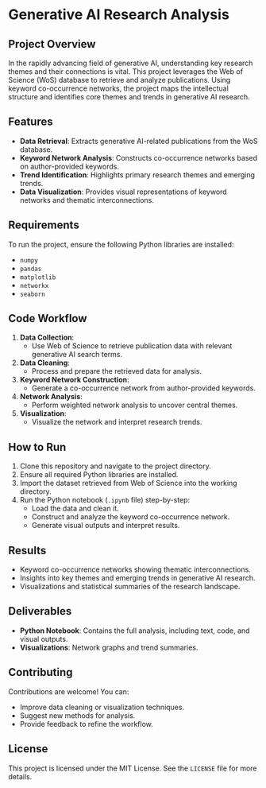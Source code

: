 # Generative AI Research Analysis

## Project Overview
In the rapidly advancing field of generative AI, understanding key research themes and their connections is vital. This project leverages the Web of Science (WoS) database to retrieve and analyze publications. Using keyword co-occurrence networks, the project maps the intellectual structure and identifies core themes and trends in generative AI research.

## Features
- **Data Retrieval**: Extracts generative AI-related publications from the WoS database.
- **Keyword Network Analysis**: Constructs co-occurrence networks based on author-provided keywords.
- **Trend Identification**: Highlights primary research themes and emerging trends.
- **Data Visualization**: Provides visual representations of keyword networks and thematic interconnections.

## Requirements
To run the project, ensure the following Python libraries are installed:
- `numpy`
- `pandas`
- `matplotlib`
- `networkx`
- `seaborn`

## Code Workflow
1. **Data Collection**:
   - Use Web of Science to retrieve publication data with relevant generative AI search terms.
2. **Data Cleaning**:
   - Process and prepare the retrieved data for analysis.
3. **Keyword Network Construction**:
   - Generate a co-occurrence network from author-provided keywords.
4. **Network Analysis**:
   - Perform weighted network analysis to uncover central themes.
5. **Visualization**:
   - Visualize the network and interpret research trends.

## How to Run
1. Clone this repository and navigate to the project directory.
2. Ensure all required Python libraries are installed.
3. Import the dataset retrieved from Web of Science into the working directory.
4. Run the Python notebook (`.ipynb` file) step-by-step:
   - Load the data and clean it.
   - Construct and analyze the keyword co-occurrence network.
   - Generate visual outputs and interpret results.

## Results
- Keyword co-occurrence networks showing thematic interconnections.
- Insights into key themes and emerging trends in generative AI research.
- Visualizations and statistical summaries of the research landscape.

## Deliverables
- **Python Notebook**: Contains the full analysis, including text, code, and visual outputs.
- **Visualizations**: Network graphs and trend summaries.

## Contributing
Contributions are welcome! You can:
- Improve data cleaning or visualization techniques.
- Suggest new methods for analysis.
- Provide feedback to refine the workflow.

## License
This project is licensed under the MIT License. See the `LICENSE` file for more details.
